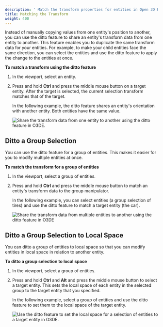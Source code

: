 ```yaml
---
description: ' Match the transform properties for entities in Open 3D Engine. '
title: Matching the Transform
weight: 400
---
```


Instead of manually copying values from one entity's position to another, you can use the ditto feature to share an entity's transform data from one entity to another. This feature enables you to duplicate the same transform data for your entities. For example, to make your child entities face the same direction, you can select the entities and use the ditto feature to apply the change to the entities at once.

**To match a transform using the ditto feature**

1. In the viewport, select an entity.

1. Press and hold **Ctrl** and press the middle mouse button on a target entity. After the target is selected, the current selection transform matches that of the target.

   In the following example, the ditto feature shares an entity's orientation with another entity. Both entities have the same value.

   ![Share the transform data from one entity to another using the ditto feature in O3DE.](/images/user-guide/viewportinteractionmodel/viewport-selection-model-13.gif)

## Ditto a Group Selection 

You can use the ditto feature for a group of entities. This makes it easier for you to modify multiple entities at once.

**To match the transform for a group of entities**

1. In the viewport, select a group of entities.

1. Press and hold **Ctrl** and press the middle mouse button to match an entity's transform data to the group manipulator.

   In the following example, you can select entities (a group selection of tires) and use the ditto feature to match a target entity (the car).

   ![Share the transform data from multiple entities to another using the ditto feature in O3DE](/images/user-guide/viewportinteractionmodel/viewport-selection-model-14.gif)

## Ditto a Group Selection to Local Space 

You can ditto a group of entities to local space so that you can modify entities in local space in relation to another entity.

**To ditto a group selection to local space**

1. In the viewport, select a group of entities.

1. Press and hold **Ctrl** and **Alt** and press the middle mouse button to select a target entity. This sets the local space of each entity in the selected group to the target entity that you specified.

   In the following example, select a group of entities and use the ditto feature to set them to the local space of the target entity.

   ![Use the ditto feature to set the local space for a selection of entities to a target entity in O3DE.](/images/user-guide/viewportinteractionmodel/viewport-selection-model-15.gif)


